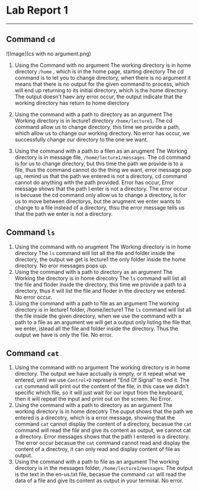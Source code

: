 # **Lab Report 1**
***

## Command `cd`
![Image](cs with no argument.png)
1. Using the Command with no argument
   The working directory is in home directory `/home` , which is in the home page, starting directory
   The cd command is to let you to change directory, when there is no argument it means that there is no output for the given command to process, which will end up returning to its initial directory, which is the home directory.
   The output doesn't haev any error occur, the output indicate that the working directory has return to home dierctory

2. Using the command with a path to directory as an argument
   The Working directory is in lecture1 directory `/home/lecture1`.
   The cd command allow us to change directory, this time we provide a path, which allow us to change our working directory.
   No error has occur, we successfully change our directory to the one we want.

3. Using the command with a path to a filen as an arugment
  The Working directory is in message file, `/home/lecture1/messages`.
  The cd command is for us to change directory, but this time the path we provide is to a file, thus the command cannot do the thing we want, error message pop up, remind us that the path we entered is not a directory, cd command cannot do anything with the path provided.
  Error has occur, Error message shows that the path I enter is not a directory. The error occur is becuase the cd command only allow us to change a directory, is for us to move between directorys, but the arugment we enter wants to change to a file instead of a directory, thsu the error message tells us that the path we enter is not a directory.

## Command `ls`
1. Using the command with no arugment
   The Working directory is in home directory
   The `ls` command will list all the file and folder inside the directory, the output we get is lecture1 the only folder inside the home directory.
   No eror messages pops up.
2. Using the command with a path to directory as an argument
   The Working the directory is in home direcotry
   The `ls` command will list all the file and floder inside the directory, this time we provide a path to a directory, thus it will list the file and floder in the directory we entered.
   No error occur.
3. Using the command with a path to file as an argument
   The working directory is in lecture1 folder, /home/lecture1
   The `ls` command will list all the file inside the given directory, when we use the command with a path to a file as an argument we will get a output only listing the file that we enter, istead all the file and folder inside the directory. Thus the output we have is only the file.
   No error.
## Command `cat`
1. Using the command with no argument
   The working directory is in home directory.
   The output we have acctually is empty, or it repeat what we entered, until we use `Control+D` represent "End Of Signal" to end it.    The `cat` command will print out the content of the file, in this case we didn't specific which file, so it will just wait for our input from the keyboard, then it will repeat the input and print out on the screen.
   No Error.
2. Using the command with a path to directory as an argument
   The working directory is in home direcotry
   The ouput shows that the path we entered is a direcotry, which is a error message, showing that the command `cat` cannot display the content of a directory, becasue the `cat` command will read the file and give its content as output, we cannot cat a directory.
   Error messages shows that the path I entered is a directory. The error occur becasue the `cat` command cannot read and display the content of a directroy, it can only read and display content of file as output.
3. Using the command with a path to file as an argument
   The working directory is in the messages folder, `/home/lecture1/messages`.
   The output is the text in the en-us.txt file, becasue the command `cat` will read the data of a file and give its content as output in your terminal.
   No error.
